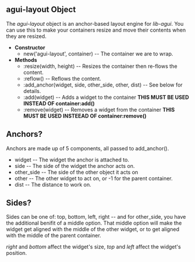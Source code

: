 agui-layout Object
------------------

The _agui-layout_ object is an anchor-based layout engine for _lib-agui_. You can use this to  make your containers resize and move their contents when they are resized.


  * **Constructor**
    * new('agui-layout', container) -- The container we are to wrap.
  * **Methods**
    * :resize(width, height) -- Resizes the container then re-flows the content.
    * :reflow() -- Reflows the content.
    * :add_anchor(widget, side, other_side, other, dist) -- See below for details.
    * :add(widget) -- Adds a widget to the container **THIS MUST BE USED INSTEAD OF container:add()**
    * :remove(widget) -- Removes a widget from the container **THIS MUST BE USED INSTEEAD OF container:remove()**


Anchors?
--------

Anchors are made up of 5 components, all passed to add_anchor().

  * widget -- The widget the anchor is attached to.
  * side -- The side of the widget the anchor acts on.
  * other_side -- The side of the other object it acts on
  * other -- The other widget to act on, or -1 for the parent container.
  * dist -- The distance to work on.


Sides?
------

Sides can be one of: top, bottom, left, right -- and for other_side, you have the additional benifit of a middle option. That middle option will make the widget get aligned with the middle of the other widget, or to get aligned with the middle of the parent container.

_right_ and _bottom_ affect the widget's size, _top_ and _left_ affect the widget's position.